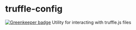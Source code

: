 # truffle-config

[![Greenkeeper badge](https://badges.greenkeeper.io/trufflesuite/truffle-config.svg)](https://greenkeeper.io/)
Utility for interacting with truffle.js files

